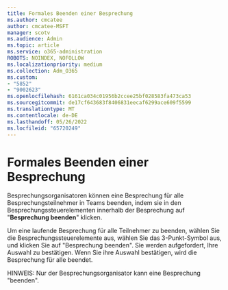 ```yaml
---
title: Formales Beenden einer Besprechung
ms.author: cmcatee
author: cmcatee-MSFT
manager: scotv
ms.audience: Admin
ms.topic: article
ms.service: o365-administration
ROBOTS: NOINDEX, NOFOLLOW
ms.localizationpriority: medium
ms.collection: Adm_O365
ms.custom:
- "5852"
- "9002623"
ms.openlocfilehash: 6161ca034c01956b2ccee25bf028583fa473ca53
ms.sourcegitcommit: de17cf643683f8406831eecaf6299ace609f5599
ms.translationtype: MT
ms.contentlocale: de-DE
ms.lasthandoff: 05/26/2022
ms.locfileid: "65720249"
---
```

# <a name="how-to-formally-end-a-meeting"></a>Formales Beenden einer Besprechung

Besprechungsorganisatoren können eine Besprechung für alle Besprechungsteilnehmer in Teams beenden, indem sie in den Besprechungssteuerelementen innerhalb der Besprechung auf "**Besprechung beenden**" klicken.  

Um eine laufende Besprechung für alle Teilnehmer zu beenden, wählen Sie die Besprechungssteuerelemente aus, wählen Sie das 3-Punkt-Symbol aus, und klicken Sie auf "Besprechung beenden". Sie werden aufgefordert, Ihre Auswahl zu bestätigen. Wenn Sie ihre Auswahl bestätigen, wird die Besprechung für alle beendet.

HINWEIS: Nur der Besprechungsorganisator kann eine Besprechung "beenden".